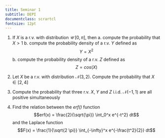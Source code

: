 ```yaml
---
title: Seminar 1
subtitle: DEPI
documentclass: scrartcl
fontsize: 12pt
---
```



1. If $X$ is a r.v. with distribution $\mathcal{U} \; [0, \pi]$, then
    a. compute the probability that $X > 1$
    b. compute the probability density of a r.v. $Y$ defined as
$$Y = X^2$$
    b. compute the probability density of a r.v. $Z$ defined as
$$Z = cos(X)$$

2. Let $X$ be a r.v. with distribution $\mathcal{N}(3, 2)$. 
Compute the probability that $X \in [2, 4]$

3. Compute the probability that three r.v. $X$, $Y$ and $Z$ i.i.d. $\mathcal{N}(-1,1)$
are all positive simultaneously

4. Find the relation between the *erf()* function 
$$erf(x) = \frac{2}{\sqrt{\pi}} \int_0^x e^{-t^2} dt$$
and the Laplace function
$$F(x) = \frac{1}{\sqrt{2 \pi}} \int_{-\infty}^x e^{-\frac{t^2}{2}} dt$$
